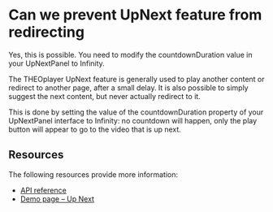 # Can we prevent UpNext feature from redirecting

Yes, this is possible. You need to modify the countdownDuration value in your UpNextPanel to Infinity.

The THEOplayer UpNext feature is generally used to play another content or redirect to another page, after a small delay. It is also possible to simply suggest the next content, but never actually redirect to it.

This is done by setting the value of the countdownDuration property of your UpNextPanel interface to Infinity: no countdown will happen, only the play button will appear to go to the video that is up next.

## Resources

The following resources provide more information:

- [API reference](pathname:///theoplayer/v10/api-reference/web/interfaces/UpNextPanel.html#countdownDuration)
- [Demo page – Up Next](https://www.theoplayer.com/theoplayer-demo-up-next)
